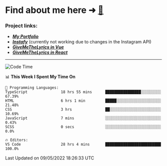 # Find about me here ➜ [🧑](https://pauabella.dev)

### Project links:
- ***[My Portfolio](https://pauabella.dev)***
- ***[Instafy](https://instafy.me)*** (currently not working due to changes in the Instagram API)
- ***[GiveMeTheLyrics in Vue](https://lyrics.pauabella.dev)***
- ***[GiveMeTheLyrics in React](https://pauabella.dev/GiveMeTheLyrics)***

---
<!--START_SECTION:waka-->
![Code Time](http://img.shields.io/badge/Code%20Time-1%2C031%20hrs%2053%20mins-blue)

📊 **This Week I Spent My Time On** 

```text
💬 Programming Languages: 
TypeScript               18 hrs 55 mins      ████████████████░░░░░░░░░   67.39% 
HTML                     6 hrs 1 min         █████░░░░░░░░░░░░░░░░░░░░   21.48% 
CSS                      3 hrs               ██░░░░░░░░░░░░░░░░░░░░░░░   10.69% 
JavaScript               7 mins              ░░░░░░░░░░░░░░░░░░░░░░░░░   0.43% 
SCSS                     0 secs              ░░░░░░░░░░░░░░░░░░░░░░░░░   0.0%

🔥 Editors: 
VS Code                  28 hrs 4 mins       █████████████████████████   100.0%

```


 Last Updated on 09/05/2022 18:26:33 UTC
<!--END_SECTION:waka-->
